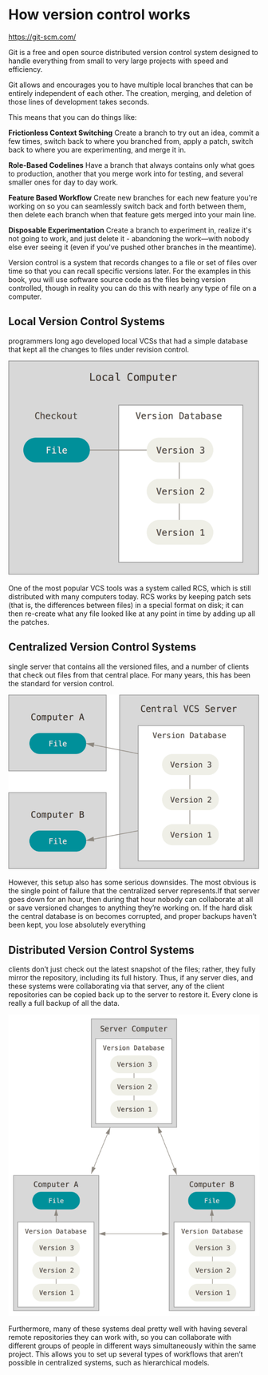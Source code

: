 # How version control works

https://git-scm.com/

Git is a free and open source distributed version control system designed to handle everything from small to very large projects with speed and efficiency.

Git allows and encourages you to have multiple local branches that can be entirely independent of each other. The creation, merging, and deletion of those lines of development takes seconds.

This means that you can do things like:

**Frictionless Context Switching**
Create a branch to try out an idea, commit a few times, switch back to where you branched from, apply a patch, switch back to where you are experimenting, and merge it in.

**Role-Based Codelines**
Have a branch that always contains only what goes to production, another that you merge work into for testing, and several smaller ones for day to day work.

**Feature Based Workflow**
Create new branches for each new feature you're working on so you can seamlessly switch back and forth between them, then delete each branch when that feature gets merged into your main line.

**Disposable Experimentation**
Create a branch to experiment in, realize it's not going to work, and just delete it - abandoning the work—with nobody else ever seeing it (even if you've pushed other branches in the meantime).

Version control is a system that records changes to a file or set of files over time so that you can recall specific versions later. For the examples in this book, you will use software source code as the files being version controlled, though in reality you can do this with nearly any type of file on a computer.

## Local Version Control Systems

programmers long ago developed local VCSs that had a simple database that kept all the changes to files under revision control.

![Local version control System](../HTML5%20basics/local-version-control.png)

One of the most popular VCS tools was a system called RCS, which is still distributed with many computers today. RCS works by keeping patch sets (that is, the differences between files) in a special format on disk; it can then re-create what any file looked like at any point in time by adding up all the patches.

## Centralized Version Control Systems

single server that contains all the versioned files, and a number of clients that check out files from that central place. For many years, this has been the standard for version control.

![Centralized version control System](../HTML5%20basics/centralised-version-control.png)

However, this setup also has some serious downsides. The most obvious is the single point of failure that the centralized server represents.If that server goes down for an hour, then during that hour nobody can collaborate at all or save versioned changes to anything they’re working on. If the hard disk the central database is on becomes corrupted, and proper backups haven’t been kept, you lose absolutely everything

## Distributed Version Control Systems

clients don’t just check out the latest snapshot of the files; rather, they fully mirror the repository, including its full history. Thus, if any server dies, and these systems were collaborating via that server, any of the client repositories can be copied back up to the server to restore it. Every clone is really a full backup of all the data.

![Distributed version control System](../HTML5%20basics/distributed-version-control.png)

Furthermore, many of these systems deal pretty well with having several remote repositories they can work with, so you can collaborate with different groups of people in different ways simultaneously within the same project. This allows you to set up several types of workflows that aren’t possible in centralized systems, such as hierarchical models.
